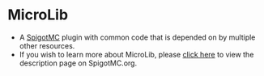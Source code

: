 # MicroLib
* A [SpigotMC](https://www.spigotmc.org) plugin with common code that is depended on by multiple other resources.
* If you wish to learn more about MicroLib, please [click here](https://www.spigotmc.org) to view the description page on SpigotMC.org.